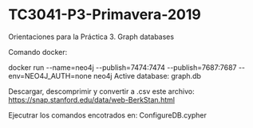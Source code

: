 # TC3041-P3-Primavera-2019
Orientaciones para la Práctica 3. Graph databases

Comando docker:

docker run --name=neo4j --publish=7474:7474 --publish=7687:7687 --env=NEO4J_AUTH=none neo4j
Active database: graph.db

Descargar, descomprimir y convertir a .csv este archivo: https://snap.stanford.edu/data/web-BerkStan.html

Ejecutrar los comandos encotrados en: 
ConfigureDB.cypher
